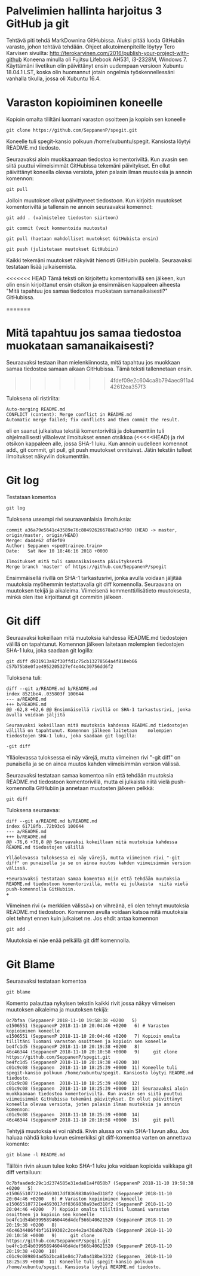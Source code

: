 # Palvelimien hallinta harjoitus 3 GitHub ja git
Tehtävä piti tehdä MarkDownina GitHubissa. Aluksi pitää luoda GitHubiin varasto, johon tehtävä tehdään. Ohjeet alkutoimenpiteille löytyy Tero Karvisen sivuilta:
http://terokarvinen.com/2016/publish-your-project-with-github
Koneena minulla oli Fujitsu Lifebook  AH531, i3-2328M, Windows 7. Käyttämäni livetikun olin päivittänyt ensin uudempaan versioon Xubuntu 18.04.1 LST, koska olin huomannut jotain ongelmia työskennellessäni vanhalla tikulla, jossa oli Xubuntu 16.4.

# Varaston kopioiminen koneelle
Kopioin omalta tililtäni luomani varaston osoitteen ja kopioin sen koneelle

    git clone https://github.com/SeppanenP/spegit.git

Koneelle tuli spegit-kansio polkuun /home/xubuntu/spegit. Kansiosta löytyi README.md tiedosto.

Seuraavaksi aloin muokkaamaan tiedostoa komentoriviltä. Kun avasin sen siitä puuttui viimeisimmät GitHubissa tekemäni päivitykset. En ollut päivittänyt koneella olevaa versiota, joten palasin ilman muutoksia ja annoin komennon:

    git pull

Jolloin muutokset olivat päivittyneet tiedostoon. Kun kirjoitin muutokset komentoriviltä ja tallensin ne annoin seuraavaksi komennot:

    git add . (valmistelee tiedoston siirtoon)
 
    git commit (voit kommentoida muutosta)
 
    git pull (haetaan mahdolliset muutokset GitHubista ensin)
 
    git push (julistetaan muutokset GitHubiin)

Kaikki tekemäni muutokset näkyivät hienosti GitHubin puolella. Seuraavaksi testataan lisää julkaisemista.

<<<<<<< HEAD
Tämä teksti on kirjoitettu komentorivillä sen jälkeen, kun olin ensin kirjoittanut ensin otsikon ja ensimmäisen kappaleen aiheesta "Mitä tapahtuu jos samaa tiedostoa muokataan samanaikaisesti?" GitHubissa.

=======
# Mitä tapahtuu jos samaa tiedostoa muokataan samanaikaisesti?

Seuraavaksi testaan ihan mielenkiinnosta, mitä tapahtuu jos muokkaan samaa tiedostoa samaan aikaan GitHubissa. Tämä teksti tallennetaan ensin.
>>>>>>> 4fdef09e2c604ca8b794aec911a442612ea357f3

Tuloksena oli ristiriita:

    Auto-merging README.md
    CONFLICT (content): Merge conflict in README.md
    Automatic merge failed; fix conflicts and then commit the result.

eli en saanut julkaistua tekstiä komentoriviltä ja dokumenttiin tuli ohjelmallisesti ylläolevat ilmoitukset ennen otsikkoa (<<<<<HEAD) ja rivi otsikon kappaleen alle, jossa SHA-1 luku. Kun annoin uudelleen komennot add., git commit, git pull, git push muutokset onnituivat. Jätin tekstiin tulleet ilmoitukset näkyviin dokumenttiin.

# Git log

Testataan komentoa

    git log

Tuloksena useampi rivi seuraavanlaisia ilmoituksia:

    commit a36a79e5641c43589e76c80492626678a87a3f80 (HEAD -> master, origin/master, origin/HEAD)
    Merge: da44e62 4fdef09
    Author: Seppanen <spe@trainee.train>
    Date:   Sat Nov 10 18:46:16 2018 +0000

    Ilmoitukset mitä tuli samanaikaisesta päivityksestä
    Merge branch 'master' of https://github.com/SeppanenP/spegit

Ensimmäisellä rivillä on SHA-1 tarkastusrivi, jonka avulla voidaan jäljitää muutoksia myöhemmin testattavalla git diff komennolla. Seuraavana on muutoksen tekijä ja aikaleima. Viimeisenä kommentti/lisätieto muutoksesta, minkä olen itse kirjoittanut git commitin jälkeen.

# Git diff

Seuraavaksi kokeillaan mitä muutoksia kahdessa README.md tiedostojen välillä on tapahtunut. Komennon jälkeen laitetaan molempien tiedostojen SHA-1 luku, joka saadaan git logilla:

    git diff d931913a92f30ffd1c75cb13278564a4f810eb66 c57b75b8e0fae4952205327ef4e44c30756dd6f2

Tuloksena tuli:
 
    diff --git a/README.md b/README.md
    index 8521be4..035803f 100644
    --- a/README.md
    +++ b/README.md
    @@ -62,8 +62,6 @@ Ensimmäisellä rivillä on SHA-1 tarkastusrivi, jonka avulla voidaan jäljitä
 
    Seuraavaksi kokeillaan mitä muutoksia kahdessa README.md tiedostojen välillä on tapahtunut. Komennon jälkeen laitetaan    molempien tiedostojen SHA-1 luku, joka saadaan git logilla:
 
    -git diff 

Ylläolevassa tuloksessa ei näy värejä, mutta viimeinen rivi "-git diff" on punaisella ja se on ainoa muutos kahden viimeisimmän version välissä.

Seuraavaksi testataan samaa komentoa niin että tehdään muutoksia README.md tiedostoon komentorivillä, mutta ei julkaista niitä vielä push-komennolla GitHubiin ja annetaan muutosten jälkeen pelkkä:

    git diff

Tuloksena seuraavaa:

    diff --git a/README.md b/README.md
    index 61718fb..72b93c6 100644
    --- a/README.md
    +++ b/README.md
    @@ -76,6 +76,8 @@ Seuraavaksi kokeillaan mitä muutoksia kahdessa README.md tiedostojen välillä
 
    Ylläolevassa tuloksessa ei näy värejä, mutta viimeinen rivi "-git diff" on punaisella ja se on ainoa muutos kahden viimeisimmän version välissä.
 
    +Seuraavaksi testataan samaa komentoa niin että tehdään muutoksia README.md tiedostoon komentorivillä, mutta ei julkaista  niitä vielä push-komennolla GitHubiin.
    +
 
Viimeinen rivi (+ merkkien välissä+) on vihreänä, eli olen tehnyt muutoksia README.md tiedostoon. Komennon avulla voidaan katsoa mitä muutoksia olet tehnyt ennen kuin julkaiset ne. Jos ehdit antaa komennon

    git add .

Muutoksia ei näe enää pelkällä git diff komennolla.

# Git Blame

Seuraavaksi testataan komentoa

    git blame

Komento palauttaa nykyisen tekstin kaikki rivit jossa näkyy viimeisen muutoksen aikaleima ja muutoksen tekijä:

    0c7bfaa (SeppanenP 2018-11-10 19:58:38 +0200   5) 
    e1506551 (SeppanenP 2018-11-10 20:04:46 +0200   6) # Varaston kopioiminen koneelle
    e1506551 (SeppanenP 2018-11-10 20:04:46 +0200   7) Kopioin omalta tililtäni luomani varaston osoitteen ja kopioin sen koneelle
    be4fc1d5 (SeppanenP 2018-11-10 20:19:38 +0200   8) 
    46c46344 (SeppanenP 2018-11-10 20:10:58 +0000   9)     git clone https://github.com/SeppanenP/spegit.git
    be4fc1d5 (SeppanenP 2018-11-10 20:19:38 +0200  10) 
    c01c9c08 (Seppanen  2018-11-10 18:25:39 +0000  11) Koneelle tuli spegit-kansio polkuun /home/xubuntu/spegit. Kansiosta löytyi README.md tiedosto.
    c01c9c08 (Seppanen  2018-11-10 18:25:39 +0000  12) 
    c01c9c08 (Seppanen  2018-11-10 18:25:39 +0000  13) Seuraavaksi aloin muokkaamaan tiedostoa komentoriviltä. Kun avasin sen siitä puuttui viimeisimmät GitHubissa tekemäni päivitykset. En ollut päivittänyt koneella olevaa versiota, joten palasin ilman muutoksia ja annoin komennon:
    c01c9c08 (Seppanen  2018-11-10 18:25:39 +0000  14) 
    46c46344 (SeppanenP 2018-11-10 20:10:58 +0000  15)     git pull

Tehtyjä muutoksia ei voi nähdä. Rivin alussa on vain SHA-1 luvun alku. Jos haluaa nähdä koko luvun esimerkiksi git diff-komentoa varten on annettava komento:

    git blame -l README.md

Tällöin rivin akuun tulee koko SHA-1 luku joka voidaan kopioida vaikkapa git diff vertailuun:

    0c7bfaadedc29c1d2374585e31eda81a4f858b7 (SeppanenP 2018-11-10 19:58:38 +0200   5) 
    e150655107721e4693017df8369830a93ed318f2 (SeppanenP 2018-11-10 20:04:46 +0200   6) # Varaston kopioiminen koneelle
    e150655107721e4693017df8369830a93ed318f2 (SeppanenP 2018-11-10 20:04:46 +0200   7) Kopioin omalta tililtäni luomani varaston    osoitteen ja kopioin sen koneelle
    be4fc1d54b0399589460446d4def566b40621520 (SeppanenP 2018-11-10 20:19:38 +0200   8) 
    46c4634406f4bf16199302c2ce4e2a436ab07b2b (SeppanenP 2018-11-10 20:10:58 +0000   9)     git clone https://github.com/SeppanenP/spegit.git
    be4fc1d54b0399589460446d4def566b40621520 (SeppanenP 2018-11-10 20:19:38 +0200  10) 
    c01c9c089804ad5b2bca81e84c77a0a418be3232 (Seppanen  2018-11-10 18:25:39 +0000  11) Koneelle tuli spegit-kansio polkuun      /home/xubuntu/spegit. Kansiosta löytyi README.md tiedosto.

